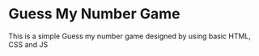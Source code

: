 # Guess My Number Game

This is a simple Guess my number game designed by using basic HTML, CSS and JS
